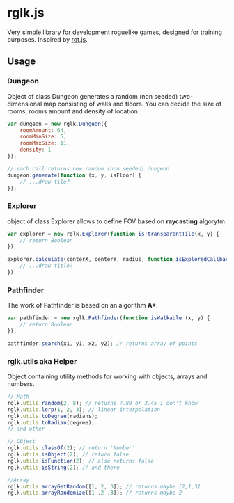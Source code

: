 # rglk.js
Very simple library for development roguelike games, designed for training purposes. Inspired by [rot.js](http://ondras.github.io/rot.js/hp/).

## Usage
### Dungeon
Object of class Dungeon generates a random (non seeded) two-dimensional map consisting of walls and floors. You can decide the size of rooms, rooms amount and density of location.
```javascript
var dungeon = new rglk.Dungeon({
	roomAmount: 64, 
	roomMinSize: 5, 
	roomMaxSize: 11, 
	density: 1
});

// each call returns new random (non seeded) dungeon
dungeon.generate(function (x, y, isFloor) {
	// ...draw tile?
});
```

### Explorer
object of class Explorer allows to define FOV based on **raycasting** algorytm.
```javascript
var explorer = new rglk.Explorer(function isTtransparentTile(x, y) {
	// return Boolean
});

explorer.calculate(centerX, centerY, radius, function isExploredCallback(x, y) {
	// ...draw title?
})
```

### Pathfinder
The work of Pathfinder is based on an algorithm __A*__.
```javascript
var pathfinder = new rglk.Pathfinder(function isWalkable (x, y) {
	// return Boolean
});

pathfinder.search(x1, y1, x2, y2); // returns array of points
```

### rglk.utils aka Helper
Object containing utility methods for working with objects, arrays and numbers.
```javascript
// Math
rglk.utils.random(2, 8); // returns 7.89 or 3.45 i don't know
rglk.utils.lerp(1, 2, 3); // linear interpolation
rglk.utils.toDegree(radians);
rglk.utils.toRadian(degree);
// and other

// Object
rglk.utils.classOf(2); // return 'Number'
rglk.utils.isObject(2); // return false
rglk.utils.isFunction(2); // also returns false
rglk.utils.isString(2); // and there

//Array
rglk.utils.arrayGetRandom([1, 2, 3]); // returns maybe [2,1,3]
rglk.utils.arrayRandomize([1 ,2 ,3]); // returns maybe 2
```
